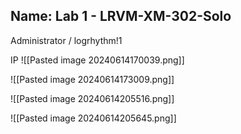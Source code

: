 ## Name: Lab 1 - LRVM-XM-302-Solo


Administrator / logrhythm!1

IP 
![[Pasted image 20240614170039.png]]

![[Pasted image 20240614173009.png]]

![[Pasted image 20240614205516.png]]

![[Pasted image 20240614205645.png]]

